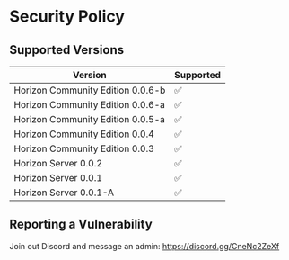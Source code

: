 # Security Policy

## Supported Versions

| Version | Supported          |
| ------- | ------------------ |
| Horizon Community Edition 0.0.6-b | :white_check_mark: |
| Horizon Community Edition 0.0.6-a | :white_check_mark: |
| Horizon Community Edition 0.0.5-a | :white_check_mark: |
| Horizon Community Edition 0.0.4 | :white_check_mark: |
| Horizon Community Edition 0.0.3 | :white_check_mark: |
| Horizon Server 0.0.2 | :white_check_mark: |
| Horizon Server 0.0.1 | :white_check_mark: |
| Horizon Server 0.0.1-A | :white_check_mark: |


## Reporting a Vulnerability

Join out Discord and message an admin: https://discord.gg/CneNc2ZeXf

